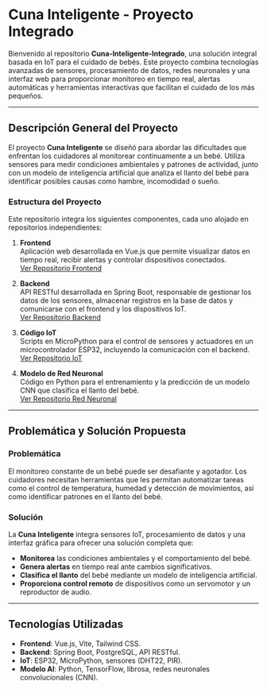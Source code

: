 # Cuna Inteligente - Proyecto Integrado

Bienvenido al repositorio **Cuna-Inteligente-Integrado**, una solución integral basada en IoT para el cuidado de bebés. Este proyecto combina tecnologías avanzadas de sensores, procesamiento de datos, redes neuronales y una interfaz web para proporcionar monitoreo en tiempo real, alertas automáticas y herramientas interactivas que facilitan el cuidado de los más pequeños.

---

## Descripción General del Proyecto

El proyecto **Cuna Inteligente** se diseñó para abordar las dificultades que enfrentan los cuidadores al monitorear continuamente a un bebé. Utiliza sensores para medir condiciones ambientales y patrones de actividad, junto con un modelo de inteligencia artificial que analiza el llanto del bebé para identificar posibles causas como hambre, incomodidad o sueño.

### Estructura del Proyecto

Este repositorio integra los siguientes componentes, cada uno alojado en repositorios independientes:

1. **Frontend**  
   Aplicación web desarrollada en Vue.js que permite visualizar datos en tiempo real, recibir alertas y controlar dispositivos conectados.  
   [Ver Repositorio Frontend](https://github.com/jhessika-zarate/Cuna-Inteligente-Frontend)

2. **Backend**  
   API RESTful desarrollada en Spring Boot, responsable de gestionar los datos de los sensores, almacenar registros en la base de datos y comunicarse con el frontend y los dispositivos IoT.  
   [Ver Repositorio Backend](https://github.com/jhessika-zarate/backend-cuna-inteligente)

3. **Código IoT**  
   Scripts en MicroPython para el control de sensores y actuadores en un microcontrolador ESP32, incluyendo la comunicación con el backend.  
   [Ver Repositorio IoT](https://github.com/LuwuVelasco/CunaInteligente)

4. **Modelo de Red Neuronal**  
   Código en Python para el entrenamiento y la predicción de un modelo CNN que clasifica el llanto del bebé.  
   [Ver Repositorio Red Neuronal](https://github.com/jhessika-zarate/backendpythoncuna)

---

## Problemática y Solución Propuesta

### Problemática

El monitoreo constante de un bebé puede ser desafiante y agotador. Los cuidadores necesitan herramientas que les permitan automatizar tareas como el control de temperatura, humedad y detección de movimientos, así como identificar patrones en el llanto del bebé.

### Solución

La **Cuna Inteligente** integra sensores IoT, procesamiento de datos y una interfaz gráfica para ofrecer una solución completa que:

- **Monitorea** las condiciones ambientales y el comportamiento del bebé.
- **Genera alertas** en tiempo real ante cambios significativos.
- **Clasifica el llanto** del bebé mediante un modelo de inteligencia artificial.
- **Proporciona control remoto** de dispositivos como un servomotor y un reproductor de audio.

---

## Tecnologías Utilizadas

- **Frontend**: Vue.js, Vite, Tailwind CSS.
- **Backend**: Spring Boot, PostgreSQL, API RESTful.
- **IoT**: ESP32, MicroPython, sensores (DHT22, PIR).
- **Modelo AI**: Python, TensorFlow, librosa, redes neuronales convolucionales (CNN).
